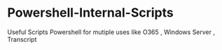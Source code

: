 # Powershell-Internal-Scripts
Useful Scripts Powershell for mutiple uses like O365 , Windows Server , Transcript

